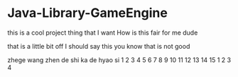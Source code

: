 # Java-Library-GameEngine

this is a cool project thing that I want 
How is this fair for me dude

that is a little bit off I should say this you know that is not good

zhege wang zhen de shi ka de hyao si
1
2
3
4
5
6
7
8
9
10
11
12
13
14
15
1
2
3
4
